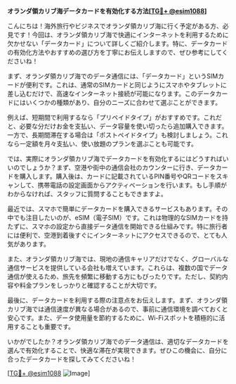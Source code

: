 **オランダ領カリブ海データカードを有効化する方法[[TG💪+ @esim1088](https://t.me/s/esim1088)]**

こんにちは！海外旅行やビジネスでオランダ領カリブ海に行く予定がある方、必見です！今回は、オランダ領カリブ海で快適にインターネットを利用するために欠かせない「データカード」について詳しくご紹介します。特に、データカードの有効化方法やおすすめの選び方を丁寧にお伝えしますので、ぜひ参考にしてくださいね！

まず、オランダ領カリブ海でのデータ通信には、「データカード」というSIMカードが便利です。これは、通常のSIMカードと同じようにスマホやタブレットに差し込むだけで、高速なインターネット接続が可能になります。このデータカードにはいくつかの種類があり、自分のニーズに合わせて選ぶことができます。

例えば、短期間で利用するなら「プリペイドタイプ」がおすすめです。これだと、必要な分だけお金を支払い、データ容量を使い切ったら追加購入できます。一方で、長期間滞在する場合は「ポストペイドタイプ」も検討しましょう。これなら一定額を月々支払い、使い放題のプランを選ぶことも可能です。

では、実際にオランダ領カリブ海でデータカードを有効化するにはどうすればいいのでしょうか？まず、空港や街中の通信会社のカウンターに行き、データカードを購入します。購入後は、カードに記載されているPIN番号やQRコードをスキャンして、携帯電話の設定画面からアクティベーションを行います。もし手順がわからなければ、スタッフに質問することもできますよ。

最近では、スマホで簡単にデータカードを購入できるサービスもあります。その中でも注目したいのが、eSIM（電子SIM）です。これは物理的なSIMカードを持たずに、スマホの設定から直接データ通信を開始できる仕組みです。特に旅行者には便利で、空港到着後すぐにインターネットにアクセスできるので、とても人気があります。

また、オランダ領カリブ海では、現地の通信キャリアだけでなく、グローバルな通信サービスを提供している会社も増えています。これらは、複数の国でデータ通信が使えるため、旅先を頻繁に移動する方にもぴったりです。ただし、契約内容や料金プランをしっかりと確認することが大切です。

最後に、データカードを利用する際の注意点をお伝えします。まず、オランダ領カリブ海では通信速度が異なる場合があるので、事前に通信環境を調べておくと安心です。また、データ使用量を節約するために、Wi-Fiスポットを積極的に活用することも重要です。

いかがでしたか？オランダ領カリブ海でのデータ通信は、適切なデータカードを選んで有効化することで、快適な滞在が実現できます。ぜひこの機会に、自分に合ったデータカードを探してみてくださいね！

[[TG💪+ @esim1088](https://t.me/s/esim1088) ![Image](https://i.postimg.cc/Y0z9fWf4/image.png)]